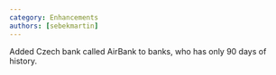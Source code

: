 ```yaml
---
category: Enhancements
authors: [sebekmartin]
---
```


Added Czech bank called AirBank to banks, who has only 90 days of history.
